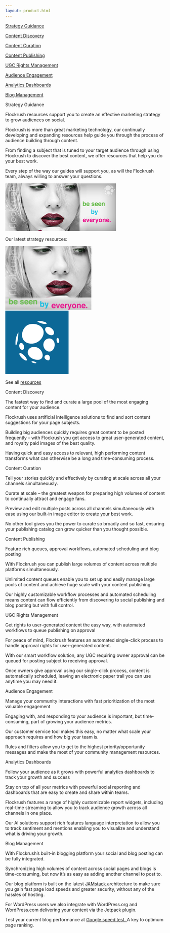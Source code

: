 ```yaml
---
layout: product.html
---
```


<!-- Product page -->

 <div class="ui vertical stripe segment grey-color">
  <div class="ui center aligned container">
  <div class="ui four stackable link cards feature-cards"><a class="ui card" href="/product/#strategy-guidance">
  <div class="center aligned content">
  <i class="compass huge inverted circular olive networks icon">
</i>
  <p class="ui h-semibold">Strategy Guidance</p>
</div>
</a>
      <a class="ui card" href="/product/#content-discovery">
  <div class="center aligned content">
  <i class="fire huge inverted circular blue networks icon">
</i>
  <p class="ui h-semibold">Content Discovery</p>
</div>
</a>
      <a class="ui card" href="/product/#content-curation">
  <div class="center aligned content">
  <i class="write huge inverted circular orange networks icon">
</i>
  <p class="ui h-semibold">Content Curation</p>
</div>
</a>
      <a class="ui card" href="/product/#content-publishing">
  <div class="center aligned content">
  <i class="send huge inverted circular green networks icon">
</i>
  <p class="ui h-semibold">Content Publishing</p>
</div>
</a></div>
  <div class="ui four stackable link cards feature-cards"><a class="ui card" href="/product/#ugc-rights-management">
  <div class="center aligned content">
  <i class="copyright huge inverted circular yellow networks icon">
</i>
  <p class="ui h-semibold">UGC Rights Management</p>
</div>
</a>
      <a class="ui card" href="/product/#audience-engagement">
  <div class="center aligned content">
  <i class="users huge inverted circular purple networks icon">
</i>
  <p class="ui h-semibold">Audience Engagement</p>
</div>
</a>
      <a class="ui card" href="/product/#analytics-dashboards">
  <div class="center aligned content">
  <i class="line chart huge inverted circular red networks icon">
</i>
  <p class="ui h-semibold">Analytics Dashboards</p>
</div>
</a>
      <a class="ui card" href="/product/#blog-management">
  <div class="center aligned content">
  <i class="newspaper huge inverted circular teal networks icon">
</i>
  <p class="ui h-semibold">Blog Management</p>
</div>
</a></div>
</div>
</div>

<div id="strategy-guidance" class="ui vertical stripe segment">
  <div class="ui stackable grid">
  <div class="two wide column">
</div>
  <div class="five wide column">
  <div class="ui h-bold"> Strategy Guidance </div>
  <p class="p-em-166">Flockrush resources support you to create an effective marketing strategy to grow audiences on social.</p>
  <p>
        Flockrush is more than great marketing technology, our continually developing and expanding resources help guide you through the process of audience building through content.</p>
  <p>
        From finding a subject that is tuned to your target audience through using Flockrush to discover the best content, we offer resources that help you do your best work.</p>
  <p>
        Every step of the way our guides will support you, as will the Flockrush team, always willing to answer your questions.</p>
</div>
  <div class="one wide column">
</div>
  <div class=" seven wide column">
  <div class="ui grid">
  <div class="sixteen wide column">
  <img class="ui image" src="/img/flockrush-ad-350x150.jpg" alt="Flockrush add 350x150">
</div>
  <div class="sixteen wide left bottom aligned column">
  <p class="p-em-166">Our latest strategy resources:
          </p>
</div>
  <div class="eight wide column">
  <img class="ui image" height="200" src="/img/flockrush-ad-170x125.jpg" alt="Flockrush add 170x125">
</div>
  <div class="eight wide column">
  <img class="ui image" height="200" src="/img/Flockrush-icon-logo.png" alt="Flockrush logo">
</div>
  <div class="sixteen wide right aligned column">
  <p>See all
            <a href="/resources/">resources </a>
            <i class="chevron tiny right icon"></i></p>
</div>
</div>
</div>
</div>
</div>

<div id="content-discovery" class="ui vertical stripe segment grey-color">
  <div class="ui stackable grid">
  <div class="seven wide center aligned column">
</div>
  <div class="five wide middle aligned column">
  <div class="ui h-bold"> Content Discovery</div>
  <p class="p-em-166">The fastest way to find and curate a large pool of the most engaging content for your audience.</p>
  <p>Flockrush uses artificial intelligence solutions to find and sort content suggestions for your page subjects.</p>
  <p>Building big audiences quickly requires great content to be posted frequently – with Flockrush you get access to great user-generated content, and royalty paid images of the best quality.
      </p>
  <p>
        Having quick and easy access to relevant, high performing content transforms what can otherwise be a long and time-consuming process.
      </p>
</div>
</div>
</div>

<div id="content-curation" class="ui vertical stripe segment">
  <div class="ui stackable grid">
  <div class="two wide center aligned column">
</div>
  <div class="five wide middle aligned column">
  <div class="ui h-bold"> Content Curation</div>
  <p class="p-em-166">Tell your stories quickly and effectively by curating at scale across all your channels simultaneously.</p>
  <p>
        Curate at scale – the greatest weapon for preparing high volumes of content to continually attract and engage fans.</p>
  <p>
        Preview and edit multiple posts across all channels simultaneously with ease using our built-in image editor to create your best work.</p>
  <p>
        No other tool gives you the power to curate so broadly and so fast, ensuring your publishing catalog can grow quicker than you thought possible.
      </p>
  <p>
</p>
  <div class=" seven wide center aligned column">
</div>
</div>
</div>
</div>

<div id="content-publishing" class="ui vertical stripe segment grey-color">
  <div class="ui stackable grid">
  <div class="seven wide center aligned column">
</div>
  <div class="five wide middle aligned column">
  <div class="ui h-bold"> Content Publishing</div>
  <p class="p-em-166">Feature rich queues, approval workflows, automated scheduling and blog posting</p>
  <p>
        With Flockrush you can publish large volumes of content across multiple platforms simultaneously.</p>
  <p>
        Unlimited content queues enable you to set up and easily manage large pools of content and achieve huge scale with your content publishing.</p>
  <p>
        Our highly customizable workflow processes and automated scheduling means content can flow efficiently from discovering to social publishing and blog posting but with full control.</p>
</div>
</div>
</div>

<div id="ugc-rights-management" class="ui vertical stripe segment">
  <div class="ui stackable grid">
  <div class="two wide center aligned column">
</div>
  <div class="five wide middle aligned column">
  <div class="ui h-bold"> UGC Rights Management</div>
  <p class="p-em-166">Get rights to user-generated content the easy way, with automated workflows to queue publishing on approval</p>
  <p>
        For peace of mind, Flockrush features an automated single-click process to handle approval rights for user-generated content.</p>
  <p>
        With our smart workflow solution, any UGC requiring owner approval can be queued for posting subject to receiving approval.</p>
  <p>
        Once owners give approval using our single-click process, content is automatically scheduled, leaving an electronic paper trail you can use anytime you may need it.</p>
  <div class=" seven wide center aligned column">
</div>
</div>
</div>
</div>

<div id="audience-engagement" class="ui vertical stripe segment grey-color">
  <div class="ui stackable grid">
  <div class="seven wide center aligned column">
</div>
  <div class="five wide middle aligned column">
  <div class="ui h-bold"> Audience Engagement</div>
  <p class="p-em-166">Manage your community interactions with fast prioritization of the most valuable engagement</p>
  <p>
        Engaging with, and responding to your audience is important, but time-consuming, part of growing your audience metrics.</p>
  <p>
        Our customer service tool makes this easy, no matter what scale your approach requires and how big your team is.</p>
  <p>
        Rules and filters allow you to get to the highest priority/opportunity messages and make the most of your community management resources.</p>
</div>
</div>
</div>

<div id="analytics-dashboards" class="ui vertical stripe segment">
  <div class="ui stackable grid">
  <div class="two wide center aligned column">
</div>
  <div class="five wide middle aligned column">
  <div class="ui h-bold"> Analytics Dashboards</div>
  <p class="p-em-166">Follow your audience as it grows with powerful analytics dashboards to track your growth and success</p>
  <p>
        Stay on top of all your metrics with powerful social reporting and dashboards that are easy to create and share within teams.</p>
  <p>
        Flockrush features a range of highly customizable report widgets, including real-time streaming to allow you to track audience growth across all channels in one place.</p>
  <p>
        Our AI solutions support rich features language interpretation to allow you to track sentiment and mentions enabling you to visualize and understand what is driving your growth.</p>
  <div class=" seven wide center aligned column">
</div>
</div>
</div>
</div>

<div id="blog-management" class="ui vertical stripe segment grey-color">
  <div class="ui stackable grid">
  <div class="seven wide center aligned column">
</div>
  <div class="five wide middle aligned column">
  <div class="ui h-bold"> Blog Management</div>
  <p class="p-em-166">With Flockrush’s built-in blogging platform your social and blog posting can be fully integrated.
      </p>
  <p>
        Synchronizing high volumes of content across social pages and blogs is time-consuming, but now it’s as easy as adding another channel to post to.
      </p>
  <p>
        Our blog platform is built on the latest
        <a href="https://jamstack.org/">JAMstack </a>  architecture to make sure you gain fast page load speeds and greater security, without any of the hassles of hosting.
      </p>
  <p>
        For WordPress users we also integrate with WordPress.org and WordPress.com delivering your content via the Jetpack plugin.
      </p>
  <p>
        Test your current blog performance at
        <a href="https://developers.google.com/speed/pagespeed/insights/">Google speed test. </a>  A key to optimum page ranking.
      </p>
</div>
</div>
</div>
